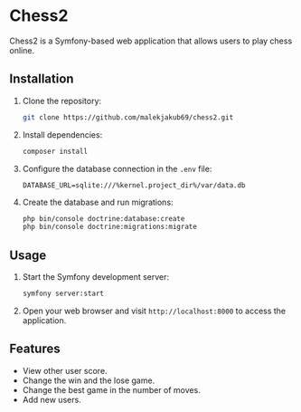 # Chess2

Chess2 is a Symfony-based web application that allows users to play chess online.

## Installation

1. Clone the repository:

    ```bash
    git clone https://github.com/malekjakub69/chess2.git
    ```

2. Install dependencies:

    ```bash
    composer install
    ```

3. Configure the database connection in the `.env` file:

    ```dotenv
    DATABASE_URL=sqlite:///%kernel.project_dir%/var/data.db
    ```

4. Create the database and run migrations:

    ```bash
    php bin/console doctrine:database:create
    php bin/console doctrine:migrations:migrate
    ```

## Usage

1. Start the Symfony development server:

    ```bash
    symfony server:start
    ```

2. Open your web browser and visit `http://localhost:8000` to access the application.

## Features

- View other user score.
- Change the win and the lose game.
- Change the best game in the number of moves.
- Add new users.
